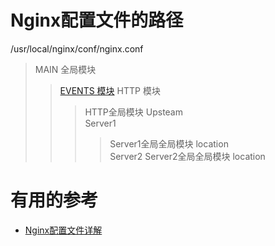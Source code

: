 
# Nginx配置文件的路径
  /usr/local/nginx/conf/nginx.conf

 >MAIN 全局模块             
 >>[EVENTS 模块](https://www.jianshu.com/p/1593954d5faf)
 >>HTTP 模块
 >>>HTTP全局模块
 >>>Upsteam                
 >>>Server1                
 >>>>Server1全局全局模块
 >>>location               
 >>>Server2
 >>>>Server2全局全局模块
 >>>location
      





# 有用的参考

* [Nginx配置文件详解](https://www.jianshu.com/p/1593954d5faf)



